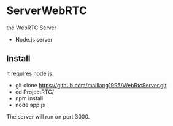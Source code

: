 # ServerWebRTC
the WebRTC Server

- Node.js server

## Install

It requires [node.js](http://nodejs.org/download/)

* git clone https://github.com/mailiang1995/WebRtcServer.git
* cd ProjectRTC/
* npm install
* node app.js

The server will run on port 3000.
